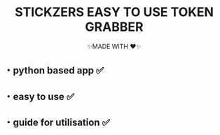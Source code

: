 <h1 align="center">STICKZERS EASY TO USE TOKEN GRABBER</h1>
<p align="center">✨MADE WITH ♥✨</p>

<h2>・python based app ✅
<h2>・easy to use ✅
<h2>・guide for utilisation ✅
